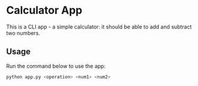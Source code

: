 # Calculator App

This is a CLI app - a simple calculator: it should be able to add and subtract two numbers.

## Usage
Run the command below to use the app:
```bash
python app.py <operation> <num1> <num2>